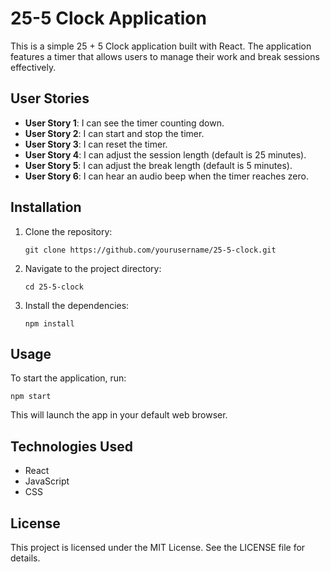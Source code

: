 # 25-5 Clock Application

This is a simple 25 + 5 Clock application built with React. The application features a timer that allows users to manage their work and break sessions effectively.

## User Stories

- **User Story 1**: I can see the timer counting down.
- **User Story 2**: I can start and stop the timer.
- **User Story 3**: I can reset the timer.
- **User Story 4**: I can adjust the session length (default is 25 minutes).
- **User Story 5**: I can adjust the break length (default is 5 minutes).
- **User Story 6**: I can hear an audio beep when the timer reaches zero.

## Installation

1. Clone the repository:
   ```
   git clone https://github.com/yourusername/25-5-clock.git
   ```
2. Navigate to the project directory:
   ```
   cd 25-5-clock
   ```
3. Install the dependencies:
   ```
   npm install
   ```

## Usage

To start the application, run:
```
npm start
```
This will launch the app in your default web browser.

## Technologies Used

- React
- JavaScript
- CSS

## License

This project is licensed under the MIT License. See the LICENSE file for details.